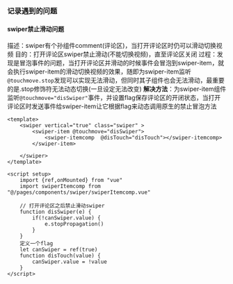 ### 记录遇到的问题
#### swiper禁止滑动问题
描述：swiper有个孙组件comment(评论区)，当打开评论区时仍可以滑动切换视频
目的：打开评论区swiper禁止滑动(不能切换视频)，直至评论区关闭
过程：发现是冒泡事件的问题，当打开评论区并滑动的时候事件会冒泡到swiper-item，就会执行swiper-item的滑动切换视频的效果，随即为swiper-item监听`@touchmove.stop`发现可以实现无法滑动，但同时其子组件也会无法滑动，最重要的是.stop修饰符无法动态切换(一旦设定无法改变)
**解决方法**：为swiper-item组件监听`@touchmove="disSwiper"`事件，并设置flag保存评论区的开闭状态，当打开评论区时发送事件给swiper-item让它根据flag来动态调用原生的禁止冒泡方法
```vue
<template>
	<swiper vertical="true" class="swiper" >
		<swiper-item @touchmove="disSwiper">
			<swiper-itemcomp  @disTouch="disTouch"></swiper-itemcomp>
		</swiper-item>
		
	</swiper>
</template>

<script setup>
	import {ref,onMounted} from "vue"
	import swiperItemcomp from "@/pages/components/swiper/swiperItemcomp.vue"

	// 打开评论区之后禁止滑动swiper
	function disSwiper(e) {
		if(!canSwiper.value) {
			e.stopPropagation()
		}
	}
	定义一个flag
	let canSwiper = ref(true)
	function disTouch(value) {
		canSwiper.value = !value
	}
</script>
```